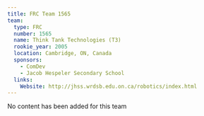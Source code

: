 ```yaml
---
title: FRC Team 1565
team:
  type: FRC
  number: 1565
  name: Think Tank Technologies (T3)
  rookie_year: 2005
  location: Cambridge, ON, Canada
  sponsors:
    - ComDev
    - Jacob Hespeler Secondary School
  links:
    Website: http://jhss.wrdsb.edu.on.ca/robotics/index.html
---
```

No content has been added for this team